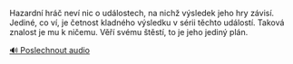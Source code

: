 
Hazardní hráč neví nic o událostech, na nichž výsledek jeho hry závisí. Jediné, co ví, je četnost kladného výsledku v sérii těchto událostí. Taková znalost je mu k ničemu. Věří svému štěstí, to je jeho jediný plán.

[🔊 Poslechnout audio](/data/7-paragraphs/audio/chapter_29/para_011-Hazardn-hr-nev-nic-o-udlostech-na-nich-vsl.mp3)
